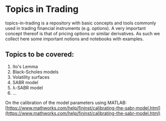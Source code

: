# Topics in Trading 
topics-in-trading is a repository with basic concepts and tools commonly used in trading financial instruments (e.g. options). A very important concept thereof is that of pricing options or similar derivatives. As such we collect here some important notions and notebooks with examples. 

## Topics to be covered:
1. Ito's Lemma
2. Black-Scholes models
3. Volatility surfaces
4. SABR model
5. λ-SABR model
5. ...



On the calibration of the model parameters using MATLAB: [https://www.mathworks.com/help/fininst/calibrating-the-sabr-model.html](https://www.mathworks.com/help/fininst/calibrating-the-sabr-model.html) 
